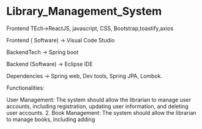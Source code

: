 # Library_Management_System


Frontend  TEch->ReactJS, javascript, CSS, Bootstrap,toastify,axios

Frontend ( Software) -> Visual Code Studio

BackendTech -> Spring boot

Backend (Software) -> Eclipse IDE

Dependencies -> Spring web, Dev tools, Spring JPA, Lombok.

Functionalities:

User Management: The system should allow the librarian to manage user accounts, including registration, updating user information, and deleting user accounts. 2. Book Management: The system should allow the librarian to manage books, including adding
